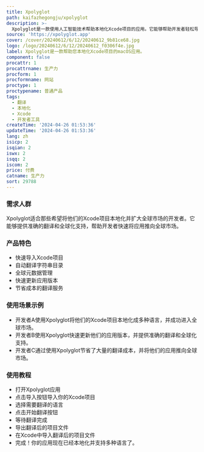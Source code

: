 ```yaml
---
title: Xpolyglot
path: kaifazhegongju/xpolyglot
description: >-
  Xpolyglot是一款使用人工智能技术帮助本地化Xcode项目的应用。它能够帮助开发者轻松导入Xcode项目，自动翻译字符串目录，管理全球元数据，快速更新应用版本，并提供节省成本的翻译服务。Xpolyglot通过提供准确的翻译和全球化支持，帮助开发者将应用推向全球市场。
source: 'https://xpolyglot.app'
cover: /cover/20240612/6/12/20240612_9b81ce68.jpg
logo: /logo/20240612/6/12/20240612_f0306f4e.jpg
label: Xpolyglot是一款帮助您本地化Xcode项目的macOS应用。
component: false
procattr: 1
procattrname: 生产力
procform: 1
procformname: 网站
proctype: 1
proctypename: 普通产品
tags:
  - 翻译
  - 本地化
  - Xcode
  - 开发者工具
createTime: '2024-04-26 01:53:36'
updateTime: '2024-04-26 01:53:36'
lang: zh
isicp: 2
isqian: 2
iswx: 2
isqq: 2
iscom: 2
price: 付费
catname: 生产力
sort: 29788
---
```




### 需求人群
Xpolyglot适合那些希望将他们的Xcode项目本地化并扩大全球市场的开发者。它能够提供准确的翻译和全球化支持，帮助开发者快速将应用推向全球市场。

### 产品特色
- 快速导入Xcode项目
- 自动翻译字符串目录
- 全球元数据管理
- 快速更新应用版本
- 节省成本的翻译服务

### 使用场景示例
- 开发者A使用Xpolyglot将他们的Xcode项目本地化成多种语言，并成功进入全球市场。
- 开发者B使用Xpolyglot快速更新他们的应用版本，并提供准确的翻译和全球化支持。
- 开发者C通过使用Xpolyglot节省了大量的翻译成本，并将他们的应用推向全球市场。

### 使用教程
- 打开Xpolyglot应用
- 点击导入按钮导入你的Xcode项目
- 选择需要翻译的语言
- 点击开始翻译按钮
- 等待翻译完成
- 导出翻译后的项目文件
- 在Xcode中导入翻译后的项目文件
- 完成！你的应用现在已经本地化并支持多种语言了。

  
